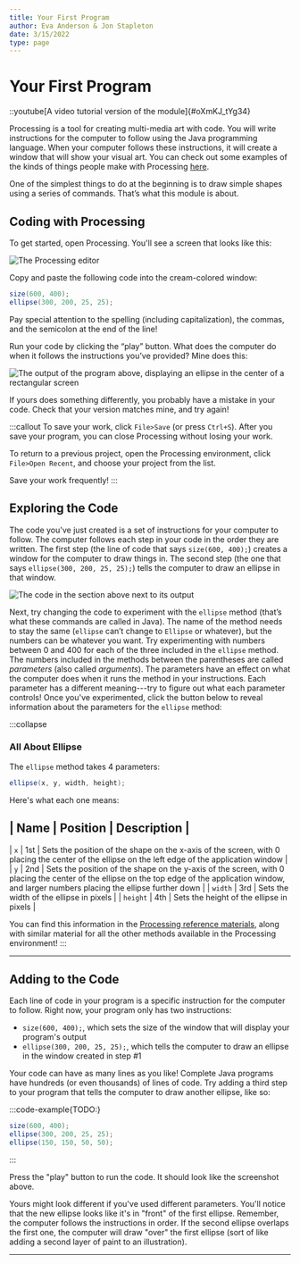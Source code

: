 ```yaml
---
title: Your First Program
author: Eva Anderson & Jon Stapleton
date: 3/15/2022
type: page
---
```


# Your First Program

::youtube[A video tutorial version of the module]{#oXmKJ_tYg34}

Processing is a tool for creating multi-media art with code. You will write instructions for the computer to follow using the Java programming language. When your computer follows these instructions, it will create a window that will show your visual art. You can check out some examples of the kinds of things people make with Processing [here](https://openprocessing.org/browse/#).

One of the simplest things to do at the beginning is to draw simple shapes using a series of commands. That’s what this module is about.

## Coding with Processing

To get started, open Processing. You'll see a screen that looks like this:

![The Processing editor](TODO:)

Copy and paste the following code into the cream-colored window:

```java
size(600, 400);
ellipse(300, 200, 25, 25);
```

Pay special attention to the spelling (including capitalization), the commas, and the semicolon at the end of the line!

Run your code by clicking the “play” button. What does the computer do when it follows the instructions you’ve provided? Mine does this:

![The output of the program above, displaying an ellipse in the center of a rectangular screen](TODO:)

If yours does something differently, you probably have a mistake in your code. Check that your version matches mine, and try again!

:::callout
To save your work, click `File>Save` (or press `Ctrl+S`). After you save your program, you can close Processing without losing your work.
  
To return to a previous project, open the Processing environment, click `File>Open Recent`, and choose your project from the list.

Save your work frequently!
:::

## Exploring the Code

The code you've just created is a set of instructions for your computer to follow. The computer follows each step in your code in the order they are written. The first step (the line of code that says `size(600, 400);`) creates a window for the computer to draw things in. The second step (the one that says `ellipse(300, 200, 25, 25);`) tells the computer to draw an ellipse in that window.

![The code in the section above next to its output](TODO:)

Next, try changing the code to experiment with the `ellipse` method (that’s what these commands are called in Java). The name of the method needs to stay the same (`ellipse` can’t change to `Ellipse` or whatever), but the numbers can be whatever you want. Try experimenting with numbers between 0 and 400 for each of the three included in the `ellipse` method.
The numbers included in the methods between the parentheses are called *parameters* (also called *arguments*). The parameters have an effect on what the computer does when it runs the method in your instructions. Each parameter has a different meaning---try to figure out what each parameter controls! Once you've experimented, click the button below to reveal information about the parameters for the `ellipse` method:

:::collapse
### All About Ellipse

The `ellipse` method takes 4 parameters:

```java
ellipse(x, y, width, height);
```

Here's what each one means:

| Name | Position | Description |
---------------------------------
| `x`  | 1st      | Sets the position of the shape on the x-axis of the screen, with 0 placing the center of the ellipse on the left edge of the application window |
| `y`  | 2nd      | Sets the position of the shape on the y-axis of the screen, with 0 placing the center of the ellipse on the top edge of the application window, and larger numbers placing the ellipse further down |
| `width` | 3rd | Sets the width of the ellipse in pixels |
| `height` | 4th | Sets the height of the ellipse in pixels |

You can find this information in the [Processing reference materials](https://processing.org/reference/ellipse_.html), along with similar material for all the other methods available in the Processing environment!
:::

---

## Adding to the Code

Each line of code in your program is a specific instruction for the computer to follow. Right now, your program only has two instructions:

* `size(600, 400);`, which sets the size of the window that will display your program's output
* `ellipse(300, 200, 25, 25);`, which tells the computer to draw an ellipse in the window created in step #1

Your code can have as many lines as you like! Complete Java programs have hundreds (or even thousands) of lines of code. Try adding a third step to your program that tells the computer to draw another ellipse, like so:

:::code-example{TODO:}
```java
size(600, 400);
ellipse(300, 200, 25, 25);
ellipse(150, 150, 50, 50);
```
:::

Press the "play" button to run the code. It should look like the screenshot above.

Yours might look different if you've used different parameters. You'll notice that the new ellipse looks like it's in "front" of the first ellipse. Remember, the computer follows the instructions in order. If the second ellipse overlaps the first one, the computer will draw "over" the first ellipse (sort of like adding a second layer of paint to an illustration).

---